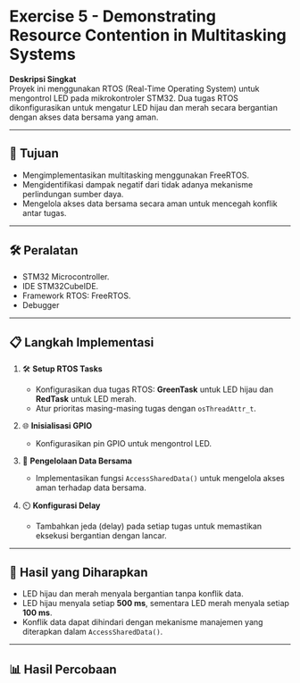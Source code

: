 # Exercise 5 - Demonstrating Resource Contention in Multitasking Systems

**Deskripsi Singkat**  
Proyek ini menggunakan RTOS (Real-Time Operating System) untuk mengontrol LED pada mikrokontroler STM32. Dua tugas RTOS dikonfigurasikan untuk mengatur LED hijau dan merah secara bergantian dengan akses data bersama yang aman.

---

## 🎯 **Tujuan**
- Mengimplementasikan multitasking menggunakan FreeRTOS.  
- Mengidentifikasi dampak negatif dari tidak adanya mekanisme perlindungan sumber daya. 
- Mengelola akses data bersama secara aman untuk mencegah konflik antar tugas.

---

## 🛠️ **Peralatan**
- STM32 Microcontroller.  
- IDE STM32CubeIDE.  
- Framework RTOS: FreeRTOS.  
- Debugger  

---

## 📋 **Langkah Implementasi**
1. 🛠️ **Setup RTOS Tasks**  
   - Konfigurasikan dua tugas RTOS: **GreenTask** untuk LED hijau dan **RedTask** untuk LED merah.  
   - Atur prioritas masing-masing tugas dengan `osThreadAttr_t`.

2. 🌐 **Inisialisasi GPIO**  
   - Konfigurasikan pin GPIO untuk mengontrol LED.  

3. 🔐 **Pengelolaan Data Bersama**  
   - Implementasikan fungsi `AccessSharedData()` untuk mengelola akses aman terhadap data bersama.

4. ⏲️ **Konfigurasi Delay**  
   - Tambahkan jeda (delay) pada setiap tugas untuk memastikan eksekusi bergantian dengan lancar.

---

## 🎯 **Hasil yang Diharapkan**
- LED hijau dan merah menyala bergantian tanpa konflik data.
- LED hijau menyala setiap **500 ms**, sementara LED merah menyala setiap **100 ms**.   
- Konflik data dapat dihindari dengan mekanisme manajemen yang diterapkan dalam `AccessSharedData()`. 

---

## 📊 **Hasil Percobaan**

